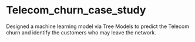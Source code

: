 # Telecom_churn_case_study
Designed a machine learning model via Tree Models to predict the Telecom churn and identify the customers who may leave the network.
